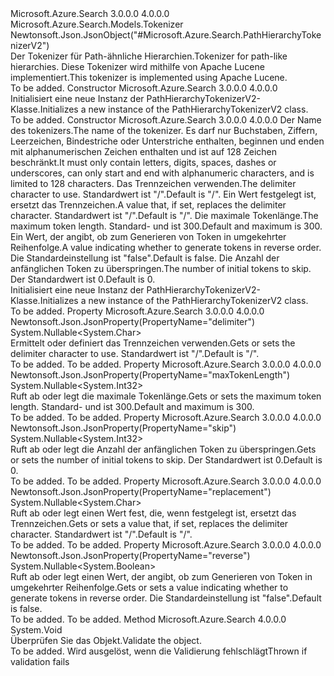 <Type Name="PathHierarchyTokenizerV2" FullName="Microsoft.Azure.Search.Models.PathHierarchyTokenizerV2">
  <TypeSignature Language="C#" Value="public class PathHierarchyTokenizerV2 : Microsoft.Azure.Search.Models.Tokenizer" />
  <TypeSignature Language="ILAsm" Value=".class public auto ansi beforefieldinit PathHierarchyTokenizerV2 extends Microsoft.Azure.Search.Models.Tokenizer" />
  <TypeSignature Language="DocId" Value="T:Microsoft.Azure.Search.Models.PathHierarchyTokenizerV2" />
  <TypeSignature Language="VB.NET" Value="Public Class PathHierarchyTokenizerV2&#xA;Inherits Tokenizer" />
  <TypeSignature Language="F#" Value="type PathHierarchyTokenizerV2 = class&#xA;    inherit Tokenizer" />
  <AssemblyInfo>
    <AssemblyName>Microsoft.Azure.Search</AssemblyName>
    <AssemblyVersion>3.0.0.0</AssemblyVersion>
    <AssemblyVersion>4.0.0.0</AssemblyVersion>
  </AssemblyInfo>
  <Base>
    <BaseTypeName>Microsoft.Azure.Search.Models.Tokenizer</BaseTypeName>
  </Base>
  <Interfaces />
  <Attributes>
    <Attribute>
      <AttributeName>Newtonsoft.Json.JsonObject("#Microsoft.Azure.Search.PathHierarchyTokenizerV2")</AttributeName>
    </Attribute>
  </Attributes>
  <Docs>
    <summary>
            <span data-ttu-id="235ba-101">Der Tokenizer für Path-ähnliche Hierarchien.</span><span class="sxs-lookup"><span data-stu-id="235ba-101">Tokenizer for path-like hierarchies.</span></span> <span data-ttu-id="235ba-102">Diese Tokenizer wird mithilfe von Apache Lucene implementiert.</span><span class="sxs-lookup"><span data-stu-id="235ba-102">This tokenizer is implemented using Apache Lucene.</span></span>
            <see href="http://lucene.apache.org/core/4_10_3/analyzers-common/org/apache/lucene/analysis/path/PathHierarchyTokenizer.html" /></summary>
    <remarks>To be added.</remarks>
  </Docs>
  <Members>
    <Member MemberName=".ctor">
      <MemberSignature Language="C#" Value="public PathHierarchyTokenizerV2 ();" />
      <MemberSignature Language="ILAsm" Value=".method public hidebysig specialname rtspecialname instance void .ctor() cil managed" />
      <MemberSignature Language="DocId" Value="M:Microsoft.Azure.Search.Models.PathHierarchyTokenizerV2.#ctor" />
      <MemberSignature Language="VB.NET" Value="Public Sub New ()" />
      <MemberType>Constructor</MemberType>
      <AssemblyInfo>
        <AssemblyName>Microsoft.Azure.Search</AssemblyName>
        <AssemblyVersion>3.0.0.0</AssemblyVersion>
        <AssemblyVersion>4.0.0.0</AssemblyVersion>
      </AssemblyInfo>
      <Parameters />
      <Docs>
        <summary>
            <span data-ttu-id="235ba-103">Initialisiert eine neue Instanz der PathHierarchyTokenizerV2-Klasse.</span><span class="sxs-lookup"><span data-stu-id="235ba-103">Initializes a new instance of the PathHierarchyTokenizerV2 class.</span></span>
            </summary>
        <remarks>To be added.</remarks>
      </Docs>
    </Member>
    <Member MemberName=".ctor">
      <MemberSignature Language="C#" Value="public PathHierarchyTokenizerV2 (string name, Nullable&lt;char&gt; delimiter = null, Nullable&lt;char&gt; replacement = null, Nullable&lt;int&gt; maxTokenLength = null, Nullable&lt;bool&gt; reverseTokenOrder = null, Nullable&lt;int&gt; numberOfTokensToSkip = null);" />
      <MemberSignature Language="ILAsm" Value=".method public hidebysig specialname rtspecialname instance void .ctor(string name, valuetype System.Nullable`1&lt;char&gt; delimiter, valuetype System.Nullable`1&lt;char&gt; replacement, valuetype System.Nullable`1&lt;int32&gt; maxTokenLength, valuetype System.Nullable`1&lt;bool&gt; reverseTokenOrder, valuetype System.Nullable`1&lt;int32&gt; numberOfTokensToSkip) cil managed" />
      <MemberSignature Language="DocId" Value="M:Microsoft.Azure.Search.Models.PathHierarchyTokenizerV2.#ctor(System.String,System.Nullable{System.Char},System.Nullable{System.Char},System.Nullable{System.Int32},System.Nullable{System.Boolean},System.Nullable{System.Int32})" />
      <MemberSignature Language="VB.NET" Value="Public Sub New (name As String, Optional delimiter As Nullable(Of Char) = null, Optional replacement As Nullable(Of Char) = null, Optional maxTokenLength As Nullable(Of Integer) = null, Optional reverseTokenOrder As Nullable(Of Boolean) = null, Optional numberOfTokensToSkip As Nullable(Of Integer) = null)" />
      <MemberSignature Language="F#" Value="new Microsoft.Azure.Search.Models.PathHierarchyTokenizerV2 : string * Nullable&lt;char&gt; * Nullable&lt;char&gt; * Nullable&lt;int&gt; * Nullable&lt;bool&gt; * Nullable&lt;int&gt; -&gt; Microsoft.Azure.Search.Models.PathHierarchyTokenizerV2" Usage="new Microsoft.Azure.Search.Models.PathHierarchyTokenizerV2 (name, delimiter, replacement, maxTokenLength, reverseTokenOrder, numberOfTokensToSkip)" />
      <MemberType>Constructor</MemberType>
      <AssemblyInfo>
        <AssemblyName>Microsoft.Azure.Search</AssemblyName>
        <AssemblyVersion>3.0.0.0</AssemblyVersion>
        <AssemblyVersion>4.0.0.0</AssemblyVersion>
      </AssemblyInfo>
      <Parameters>
        <Parameter Name="name" Type="System.String" />
        <Parameter Name="delimiter" Type="System.Nullable&lt;System.Char&gt;" />
        <Parameter Name="replacement" Type="System.Nullable&lt;System.Char&gt;" />
        <Parameter Name="maxTokenLength" Type="System.Nullable&lt;System.Int32&gt;" />
        <Parameter Name="reverseTokenOrder" Type="System.Nullable&lt;System.Boolean&gt;" />
        <Parameter Name="numberOfTokensToSkip" Type="System.Nullable&lt;System.Int32&gt;" />
      </Parameters>
      <Docs>
        <param name="name"><span data-ttu-id="235ba-104">Der Name des tokenizers.</span><span class="sxs-lookup"><span data-stu-id="235ba-104">The name of the tokenizer.</span></span> <span data-ttu-id="235ba-105">Es darf nur Buchstaben, Ziffern, Leerzeichen, Bindestriche oder Unterstriche enthalten, beginnen und enden mit alphanumerischen Zeichen enthalten und ist auf 128 Zeichen beschränkt.</span><span class="sxs-lookup"><span data-stu-id="235ba-105">It must only contain letters, digits, spaces, dashes or underscores, can only start and end with alphanumeric characters, and is limited to 128 characters.</span></span></param>
        <param name="delimiter"><span data-ttu-id="235ba-106">Das Trennzeichen verwenden.</span><span class="sxs-lookup"><span data-stu-id="235ba-106">The delimiter character to use.</span></span> <span data-ttu-id="235ba-107">Standardwert ist "/".</span><span class="sxs-lookup"><span data-stu-id="235ba-107">Default is "/".</span></span></param>
        <param name="replacement"><span data-ttu-id="235ba-108">Ein Wert festgelegt ist, ersetzt das Trennzeichen.</span><span class="sxs-lookup"><span data-stu-id="235ba-108">A value that, if set, replaces the delimiter character.</span></span> <span data-ttu-id="235ba-109">Standardwert ist "/".</span><span class="sxs-lookup"><span data-stu-id="235ba-109">Default is "/".</span></span></param>
        <param name="maxTokenLength"><span data-ttu-id="235ba-110">Die maximale Tokenlänge.</span><span class="sxs-lookup"><span data-stu-id="235ba-110">The maximum token length.</span></span> <span data-ttu-id="235ba-111">Standard- und ist 300.</span><span class="sxs-lookup"><span data-stu-id="235ba-111">Default and maximum is 300.</span></span></param>
        <param name="reverseTokenOrder"><span data-ttu-id="235ba-112">Ein Wert, der angibt, ob zum Generieren von Token in umgekehrter Reihenfolge.</span><span class="sxs-lookup"><span data-stu-id="235ba-112">A value indicating whether to generate tokens in reverse order.</span></span> <span data-ttu-id="235ba-113">Die Standardeinstellung ist "false".</span><span class="sxs-lookup"><span data-stu-id="235ba-113">Default is false.</span></span></param>
        <param name="numberOfTokensToSkip"><span data-ttu-id="235ba-114">Die Anzahl der anfänglichen Token zu überspringen.</span><span class="sxs-lookup"><span data-stu-id="235ba-114">The number of initial tokens to skip.</span></span> <span data-ttu-id="235ba-115">Der Standardwert ist 0.</span><span class="sxs-lookup"><span data-stu-id="235ba-115">Default is 0.</span></span></param>
        <summary>
            <span data-ttu-id="235ba-116">Initialisiert eine neue Instanz der PathHierarchyTokenizerV2-Klasse.</span><span class="sxs-lookup"><span data-stu-id="235ba-116">Initializes a new instance of the PathHierarchyTokenizerV2 class.</span></span>
            </summary>
        <remarks>To be added.</remarks>
      </Docs>
    </Member>
    <Member MemberName="Delimiter">
      <MemberSignature Language="C#" Value="public Nullable&lt;char&gt; Delimiter { get; set; }" />
      <MemberSignature Language="ILAsm" Value=".property instance valuetype System.Nullable`1&lt;char&gt; Delimiter" />
      <MemberSignature Language="DocId" Value="P:Microsoft.Azure.Search.Models.PathHierarchyTokenizerV2.Delimiter" />
      <MemberSignature Language="VB.NET" Value="Public Property Delimiter As Nullable(Of Char)" />
      <MemberSignature Language="F#" Value="member this.Delimiter : Nullable&lt;char&gt; with get, set" Usage="Microsoft.Azure.Search.Models.PathHierarchyTokenizerV2.Delimiter" />
      <MemberType>Property</MemberType>
      <AssemblyInfo>
        <AssemblyName>Microsoft.Azure.Search</AssemblyName>
        <AssemblyVersion>3.0.0.0</AssemblyVersion>
        <AssemblyVersion>4.0.0.0</AssemblyVersion>
      </AssemblyInfo>
      <Attributes>
        <Attribute>
          <AttributeName>Newtonsoft.Json.JsonProperty(PropertyName="delimiter")</AttributeName>
        </Attribute>
      </Attributes>
      <ReturnValue>
        <ReturnType>System.Nullable&lt;System.Char&gt;</ReturnType>
      </ReturnValue>
      <Docs>
        <summary>
            <span data-ttu-id="235ba-117">Ermittelt oder definiert das Trennzeichen verwenden.</span><span class="sxs-lookup"><span data-stu-id="235ba-117">Gets or sets the delimiter character to use.</span></span> <span data-ttu-id="235ba-118">Standardwert ist "/".</span><span class="sxs-lookup"><span data-stu-id="235ba-118">Default is "/".</span></span>
            </summary>
        <value>To be added.</value>
        <remarks>To be added.</remarks>
      </Docs>
    </Member>
    <Member MemberName="MaxTokenLength">
      <MemberSignature Language="C#" Value="public Nullable&lt;int&gt; MaxTokenLength { get; set; }" />
      <MemberSignature Language="ILAsm" Value=".property instance valuetype System.Nullable`1&lt;int32&gt; MaxTokenLength" />
      <MemberSignature Language="DocId" Value="P:Microsoft.Azure.Search.Models.PathHierarchyTokenizerV2.MaxTokenLength" />
      <MemberSignature Language="VB.NET" Value="Public Property MaxTokenLength As Nullable(Of Integer)" />
      <MemberSignature Language="F#" Value="member this.MaxTokenLength : Nullable&lt;int&gt; with get, set" Usage="Microsoft.Azure.Search.Models.PathHierarchyTokenizerV2.MaxTokenLength" />
      <MemberType>Property</MemberType>
      <AssemblyInfo>
        <AssemblyName>Microsoft.Azure.Search</AssemblyName>
        <AssemblyVersion>3.0.0.0</AssemblyVersion>
        <AssemblyVersion>4.0.0.0</AssemblyVersion>
      </AssemblyInfo>
      <Attributes>
        <Attribute>
          <AttributeName>Newtonsoft.Json.JsonProperty(PropertyName="maxTokenLength")</AttributeName>
        </Attribute>
      </Attributes>
      <ReturnValue>
        <ReturnType>System.Nullable&lt;System.Int32&gt;</ReturnType>
      </ReturnValue>
      <Docs>
        <summary>
            <span data-ttu-id="235ba-119">Ruft ab oder legt die maximale Tokenlänge.</span><span class="sxs-lookup"><span data-stu-id="235ba-119">Gets or sets the maximum token length.</span></span> <span data-ttu-id="235ba-120">Standard- und ist 300.</span><span class="sxs-lookup"><span data-stu-id="235ba-120">Default and maximum is 300.</span></span>
            </summary>
        <value>To be added.</value>
        <remarks>To be added.</remarks>
      </Docs>
    </Member>
    <Member MemberName="NumberOfTokensToSkip">
      <MemberSignature Language="C#" Value="public Nullable&lt;int&gt; NumberOfTokensToSkip { get; set; }" />
      <MemberSignature Language="ILAsm" Value=".property instance valuetype System.Nullable`1&lt;int32&gt; NumberOfTokensToSkip" />
      <MemberSignature Language="DocId" Value="P:Microsoft.Azure.Search.Models.PathHierarchyTokenizerV2.NumberOfTokensToSkip" />
      <MemberSignature Language="VB.NET" Value="Public Property NumberOfTokensToSkip As Nullable(Of Integer)" />
      <MemberSignature Language="F#" Value="member this.NumberOfTokensToSkip : Nullable&lt;int&gt; with get, set" Usage="Microsoft.Azure.Search.Models.PathHierarchyTokenizerV2.NumberOfTokensToSkip" />
      <MemberType>Property</MemberType>
      <AssemblyInfo>
        <AssemblyName>Microsoft.Azure.Search</AssemblyName>
        <AssemblyVersion>3.0.0.0</AssemblyVersion>
        <AssemblyVersion>4.0.0.0</AssemblyVersion>
      </AssemblyInfo>
      <Attributes>
        <Attribute>
          <AttributeName>Newtonsoft.Json.JsonProperty(PropertyName="skip")</AttributeName>
        </Attribute>
      </Attributes>
      <ReturnValue>
        <ReturnType>System.Nullable&lt;System.Int32&gt;</ReturnType>
      </ReturnValue>
      <Docs>
        <summary>
            <span data-ttu-id="235ba-121">Ruft ab oder legt die Anzahl der anfänglichen Token zu überspringen.</span><span class="sxs-lookup"><span data-stu-id="235ba-121">Gets or sets the number of initial tokens to skip.</span></span> <span data-ttu-id="235ba-122">Der Standardwert ist 0.</span><span class="sxs-lookup"><span data-stu-id="235ba-122">Default is 0.</span></span>
            </summary>
        <value>To be added.</value>
        <remarks>To be added.</remarks>
      </Docs>
    </Member>
    <Member MemberName="Replacement">
      <MemberSignature Language="C#" Value="public Nullable&lt;char&gt; Replacement { get; set; }" />
      <MemberSignature Language="ILAsm" Value=".property instance valuetype System.Nullable`1&lt;char&gt; Replacement" />
      <MemberSignature Language="DocId" Value="P:Microsoft.Azure.Search.Models.PathHierarchyTokenizerV2.Replacement" />
      <MemberSignature Language="VB.NET" Value="Public Property Replacement As Nullable(Of Char)" />
      <MemberSignature Language="F#" Value="member this.Replacement : Nullable&lt;char&gt; with get, set" Usage="Microsoft.Azure.Search.Models.PathHierarchyTokenizerV2.Replacement" />
      <MemberType>Property</MemberType>
      <AssemblyInfo>
        <AssemblyName>Microsoft.Azure.Search</AssemblyName>
        <AssemblyVersion>3.0.0.0</AssemblyVersion>
        <AssemblyVersion>4.0.0.0</AssemblyVersion>
      </AssemblyInfo>
      <Attributes>
        <Attribute>
          <AttributeName>Newtonsoft.Json.JsonProperty(PropertyName="replacement")</AttributeName>
        </Attribute>
      </Attributes>
      <ReturnValue>
        <ReturnType>System.Nullable&lt;System.Char&gt;</ReturnType>
      </ReturnValue>
      <Docs>
        <summary>
            <span data-ttu-id="235ba-123">Ruft ab oder legt einen Wert fest, die, wenn festgelegt ist, ersetzt das Trennzeichen.</span><span class="sxs-lookup"><span data-stu-id="235ba-123">Gets or sets a value that, if set, replaces the delimiter character.</span></span> <span data-ttu-id="235ba-124">Standardwert ist "/".</span><span class="sxs-lookup"><span data-stu-id="235ba-124">Default is "/".</span></span>
            </summary>
        <value>To be added.</value>
        <remarks>To be added.</remarks>
      </Docs>
    </Member>
    <Member MemberName="ReverseTokenOrder">
      <MemberSignature Language="C#" Value="public Nullable&lt;bool&gt; ReverseTokenOrder { get; set; }" />
      <MemberSignature Language="ILAsm" Value=".property instance valuetype System.Nullable`1&lt;bool&gt; ReverseTokenOrder" />
      <MemberSignature Language="DocId" Value="P:Microsoft.Azure.Search.Models.PathHierarchyTokenizerV2.ReverseTokenOrder" />
      <MemberSignature Language="VB.NET" Value="Public Property ReverseTokenOrder As Nullable(Of Boolean)" />
      <MemberSignature Language="F#" Value="member this.ReverseTokenOrder : Nullable&lt;bool&gt; with get, set" Usage="Microsoft.Azure.Search.Models.PathHierarchyTokenizerV2.ReverseTokenOrder" />
      <MemberType>Property</MemberType>
      <AssemblyInfo>
        <AssemblyName>Microsoft.Azure.Search</AssemblyName>
        <AssemblyVersion>3.0.0.0</AssemblyVersion>
        <AssemblyVersion>4.0.0.0</AssemblyVersion>
      </AssemblyInfo>
      <Attributes>
        <Attribute>
          <AttributeName>Newtonsoft.Json.JsonProperty(PropertyName="reverse")</AttributeName>
        </Attribute>
      </Attributes>
      <ReturnValue>
        <ReturnType>System.Nullable&lt;System.Boolean&gt;</ReturnType>
      </ReturnValue>
      <Docs>
        <summary>
            <span data-ttu-id="235ba-125">Ruft ab oder legt einen Wert, der angibt, ob zum Generieren von Token in umgekehrter Reihenfolge.</span><span class="sxs-lookup"><span data-stu-id="235ba-125">Gets or sets a value indicating whether to generate tokens in reverse order.</span></span> <span data-ttu-id="235ba-126">Die Standardeinstellung ist "false".</span><span class="sxs-lookup"><span data-stu-id="235ba-126">Default is false.</span></span>
            </summary>
        <value>To be added.</value>
        <remarks>To be added.</remarks>
      </Docs>
    </Member>
    <Member MemberName="Validate">
      <MemberSignature Language="C#" Value="public override void Validate ();" />
      <MemberSignature Language="ILAsm" Value=".method public hidebysig virtual instance void Validate() cil managed" />
      <MemberSignature Language="DocId" Value="M:Microsoft.Azure.Search.Models.PathHierarchyTokenizerV2.Validate" />
      <MemberSignature Language="VB.NET" Value="Public Overrides Sub Validate ()" />
      <MemberSignature Language="F#" Value="override this.Validate : unit -&gt; unit" Usage="pathHierarchyTokenizerV2.Validate " />
      <MemberType>Method</MemberType>
      <AssemblyInfo>
        <AssemblyName>Microsoft.Azure.Search</AssemblyName>
        <AssemblyVersion>4.0.0.0</AssemblyVersion>
      </AssemblyInfo>
      <ReturnValue>
        <ReturnType>System.Void</ReturnType>
      </ReturnValue>
      <Parameters />
      <Docs>
        <summary>
            <span data-ttu-id="235ba-127">Überprüfen Sie das Objekt.</span><span class="sxs-lookup"><span data-stu-id="235ba-127">Validate the object.</span></span>
            </summary>
        <remarks>To be added.</remarks>
        <exception cref="T:Microsoft.Rest.ValidationException">
            <span data-ttu-id="235ba-128">Wird ausgelöst, wenn die Validierung fehlschlägt</span><span class="sxs-lookup"><span data-stu-id="235ba-128">Thrown if validation fails</span></span>
            </exception>
      </Docs>
    </Member>
  </Members>
</Type>